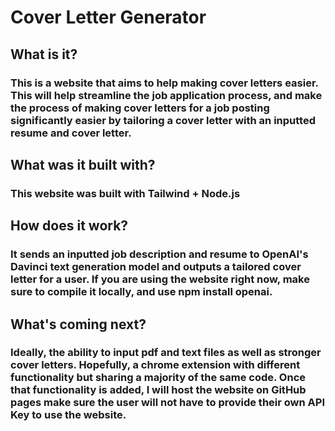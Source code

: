# Cover Letter Generator

## What is it?

### This is a website that aims to help making cover letters easier. This will help streamline the job application process, and make the process of making cover letters for a job posting significantly easier by tailoring a cover letter with an inputted resume and cover letter.

## What was it built with?

### This website was built with Tailwind + Node.js

## How does it work?
### It sends an inputted job description and resume to OpenAI's Davinci text generation model and outputs a tailored cover letter for a user. If you are using the website right now, make sure to compile it locally, and use npm install openai.

## What's coming next?
### Ideally, the ability to input pdf and text files as well as stronger cover letters. Hopefully, a chrome extension with different functionality but sharing a majority of the same code. Once that functionality is added, I will host the website on GitHub pages make sure the user will not have to provide their own API Key to use the website.
